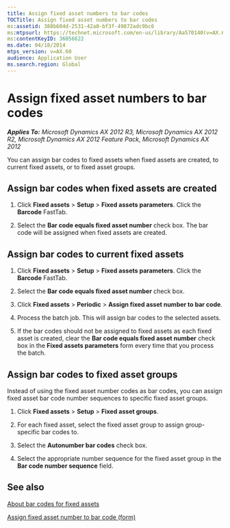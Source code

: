 ```yaml
---
title: Assign fixed asset numbers to bar codes
TOCTitle: Assign fixed asset numbers to bar codes
ms:assetid: 388b604d-2531-42a0-bf3f-49872adc9bc6
ms:mtpsurl: https://technet.microsoft.com/en-us/library/Aa570140(v=AX.60)
ms:contentKeyID: 36056622
ms.date: 04/18/2014
mtps_version: v=AX.60
audience: Application User
ms.search.region: Global
---
```


# Assign fixed asset numbers to bar codes 


_**Applies To:** Microsoft Dynamics AX 2012 R3, Microsoft Dynamics AX 2012 R2, Microsoft Dynamics AX 2012 Feature Pack, Microsoft Dynamics AX 2012_

You can assign bar codes to fixed assets when fixed assets are created, to current fixed assets, or to fixed asset groups.

## Assign bar codes when fixed assets are created

1.  Click **Fixed assets** \> **Setup** \> **Fixed assets parameters**. Click the **Barcode** FastTab.

2.  Select the **Bar code equals fixed asset number** check box. The bar code will be assigned when fixed assets are created.

## Assign bar codes to current fixed assets

1.  Click **Fixed assets** \> **Setup** \> **Fixed assets parameters**. Click the **Barcode** FastTab.

2.  Select the **Bar code equals fixed asset number** check box.

3.  Click **Fixed assets** \> **Periodic** \> **Assign fixed asset number to bar code**.

4.  Process the batch job. This will assign bar codes to the selected assets.

5.  If the bar codes should not be assigned to fixed assets as each fixed asset is created, clear the **Bar code equals fixed asset number** check box in the **Fixed assets parameters** form every time that you process the batch.

## Assign bar codes to fixed asset groups

Instead of using the fixed asset number codes as bar codes, you can assign fixed asset bar code number sequences to specific fixed asset groups.

1.  Click **Fixed assets** \> **Setup** \> **Fixed asset groups**.

2.  For each fixed asset, select the fixed asset group to assign group-specific bar codes to.

3.  Select the **Autonumber bar codes** check box.

4.  Select the appropriate number sequence for the fixed asset group in the **Bar code number sequence** field.

## See also

[About bar codes for fixed assets](about-bar-codes-for-fixed-assets.md)

[Assign fixed asset number to bar code (form)](https://technet.microsoft.com/en-us/library/aa553643\(v=ax.60\))

  


